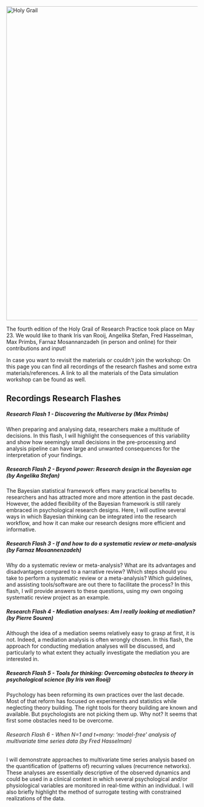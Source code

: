 <img width="827" alt="Holy Grail " src="https://user-images.githubusercontent.com/106151361/170022702-6474b5b5-5412-488f-ae2f-d8e8cd8b1d83.png">


The fourth edition of the Holy Grail of Research Practice took place on May 23. We would like to thank Iris van Rooij, Angelika Stefan, Fred Hasselman, Max Primbs, Farnaz Mosannanzadeh (in person and online) for their contributions and input!

In case you want to revisit the materials or couldn't join the workshop: On this page you can find all recordings of the research flashes and some extra materials/references. A link to all the materials of the Data simulation workshop can be found as well.



## Recordings Research Flashes



##### Research Flash 1 - Discovering the Multiverse by (Max Primbs)
When preparing and analysing data, researchers make a multitude of decisions. In this flash, I will highlight the consequences of this variability and show how seemingly small decisions in the pre-processing and analysis pipeline can have large and unwanted consequences for the interpretation of your findings.

##### Research Flash 2 - Beyond power: Research design in the Bayesian age (by Angelika Stefan)
The Bayesian statistical framework offers many practical benefits to researchers and has attracted more and more attention in the past decade. However, the
added flexibility of the Bayesian framework is still rarely embraced in psychological research designs. Here, I will outline several ways in which Bayesian thinking can be integrated into the research workflow, and how it can make our research designs more efficient and informative.

##### Research Flash 3 - If and how to do a systematic review or meta-analysis (by Farnaz Mosannenzadeh)
Why do a systematic review or meta-analysis? What are its advantages and disadvantages compared to a narrative review? Which steps should you take to perform a systematic review or a meta-analysis? Which guidelines, and assisting tools/software are out there to facilitate the process? In this flash, I will provide answers to these questions, using my own ongoing systematic review project as an example.

##### Research Flash 4 - Mediation analyses: Am I really looking at mediation? (by Pierre Souren)
Although the idea of a mediation seems relatively easy to grasp at first, it is not. Indeed, a mediation analysis is often wrongly chosen. In this flash, the approach for conducting mediation analyses will be discussed, and particularly to what extent they actually investigate the mediation you are interested in.

##### Research Flash 5 - Tools for thinking: Overcoming obstacles to theory in psychological science (by Iris van Rooij)
Psychology has been reforming its own practices over the last decade. Most of that reform has focused on experiments and statistics while neglecting theory
building. The right tools for theory building are known and available. But psychologists are not picking them up. Why not? It seems that first some obstacles need to be overcome.

###### Research Flash 6 - When N=1 and t=many: ‘model-free’ analysis of multivariate time series data (by Fred Hasselman)
I will demonstrate approaches to multivariate time series analysis based on the quantification of (patterns of) recurring values (recurrence networks). These analyses are essentially descriptive of the observed dynamics and could be used in a clinical context in which several psychological and/or physiological variables are monitored in real-time within an individual. I will also briefly highlight the method of surrogate testing with constrained realizations of the data.



